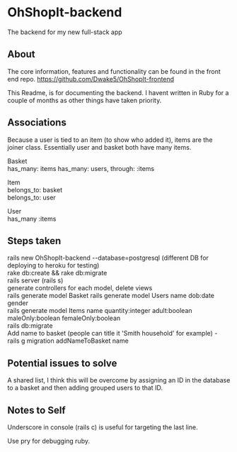 # OhShopIt-backend
The backend for my new full-stack app

## About

The core information, features and functionality can be found in the front end repo.
https://github.com/Dwake5/OhShopIt-frontend

This Readme, is for documenting the backend. I havent written in Ruby for a couple of months as other things have taken priority.

## Associations

Because a user is tied to an item (to show who added it), items are the joiner class. Essentially user and basket both have many items.

Basket  
has_many: items
has_many: users, through: :items

Item  
belongs_to: basket  
belongs_to: user

User  
has_many :items

## Steps taken

rails new OhShopIt-backend --database=postgresql (different DB for deploying to heroku for testing)  
rake db:create && rake db:migrate  
rails server (rails s)  
generate controllers for each model, delete views  
rails generate model Basket 
rails generate model Users name dob:date gender  
rails generate model Items name quantity:integer adult:boolean maleOnly:boolean femaleOnly:boolean  
rails db:migrate  
Add name to basket (people can title it 'Smith household' for example) - rails g migration addNameToBasket name  




## Potential issues to solve

A shared list, I think this will be overcome by assigning an ID in the database to a basket and then adding grouped users to that ID. 

## Notes to Self

Underscore in console (rails c) is useful for targeting the last line.

Use pry for debugging ruby.
